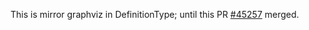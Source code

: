 
This is mirror graphviz in DefinitionType; until this PR [#45257](https://github.com/DefinitelyTyped/DefinitelyTyped/pull/45257) merged.